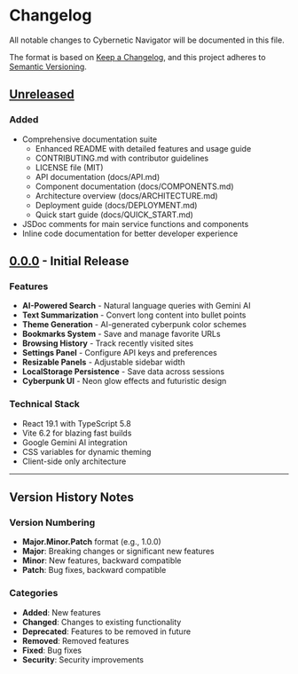 # Changelog

All notable changes to Cybernetic Navigator will be documented in this file.

The format is based on [Keep a Changelog](https://keepachangelog.com/en/1.0.0/),
and this project adheres to [Semantic Versioning](https://semver.org/spec/v2.0.0.html).

## [Unreleased]

### Added
- Comprehensive documentation suite
  - Enhanced README with detailed features and usage guide
  - CONTRIBUTING.md with contributor guidelines
  - LICENSE file (MIT)
  - API documentation (docs/API.md)
  - Component documentation (docs/COMPONENTS.md)
  - Architecture overview (docs/ARCHITECTURE.md)
  - Deployment guide (docs/DEPLOYMENT.md)
  - Quick start guide (docs/QUICK_START.md)
- JSDoc comments for main service functions and components
- Inline code documentation for better developer experience

## [0.0.0] - Initial Release

### Features
- **AI-Powered Search** - Natural language queries with Gemini AI
- **Text Summarization** - Convert long content into bullet points
- **Theme Generation** - AI-generated cyberpunk color schemes
- **Bookmarks System** - Save and manage favorite URLs
- **Browsing History** - Track recently visited sites
- **Settings Panel** - Configure API keys and preferences
- **Resizable Panels** - Adjustable sidebar width
- **LocalStorage Persistence** - Save data across sessions
- **Cyberpunk UI** - Neon glow effects and futuristic design

### Technical Stack
- React 19.1 with TypeScript 5.8
- Vite 6.2 for blazing fast builds
- Google Gemini AI integration
- CSS variables for dynamic theming
- Client-side only architecture

---

## Version History Notes

### Version Numbering
- **Major.Minor.Patch** format (e.g., 1.0.0)
- **Major**: Breaking changes or significant new features
- **Minor**: New features, backward compatible
- **Patch**: Bug fixes, backward compatible

### Categories
- **Added**: New features
- **Changed**: Changes to existing functionality
- **Deprecated**: Features to be removed in future
- **Removed**: Removed features
- **Fixed**: Bug fixes
- **Security**: Security improvements

[Unreleased]: https://github.com/GizzZmo/Cybernetic-Navigator/compare/v0.0.0...HEAD
[0.0.0]: https://github.com/GizzZmo/Cybernetic-Navigator/releases/tag/v0.0.0
